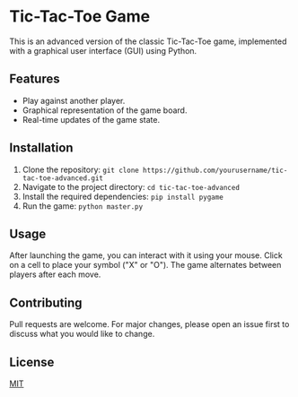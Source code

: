 # Tic-Tac-Toe Game

This is an advanced version of the classic Tic-Tac-Toe game, implemented with a graphical user interface (GUI) using Python.

## Features

- Play against another player.
- Graphical representation of the game board.
- Real-time updates of the game state.

## Installation

1. Clone the repository: `git clone https://github.com/yourusername/tic-tac-toe-advanced.git`
2. Navigate to the project directory: `cd tic-tac-toe-advanced`
3. Install the required dependencies: `pip install pygame`
4. Run the game: `python master.py`

## Usage

After launching the game, you can interact with it using your mouse. Click on a cell to place your symbol ("X" or "O"). The game alternates between players after each move.

## Contributing

Pull requests are welcome. For major changes, please open an issue first to discuss what you would like to change.

## License

[MIT](https://choosealicense.com/licenses/mit/)
